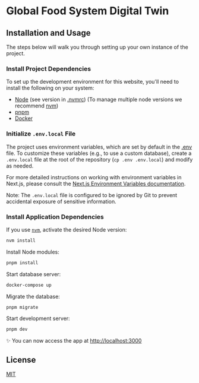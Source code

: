 # Global Food System Digital Twin

## Installation and Usage

The steps below will walk you through setting up your own instance of the project.

### Install Project Dependencies

To set up the development environment for this website, you'll need to install the following on your system:

- [Node](http://nodejs.org/) (see version in [.nvmrc](./.nvmrc)) (To manage multiple node versions we recommend [nvm](https://github.com/creationix/nvm))
- [pnpm](https://pnpm.io/installation)
- [Docker](https://www.docker.com/)

### Initialize `.env.local` File

The project uses environment variables, which are set by default in the [.env](.env) file. To customize these variables (e.g., to use a custom database), create a `.env.local` file at the root of the repository (`cp .env .env.local`) and modify as needed.

For more detailed instructions on working with environment variables in Next.js, please consult the [Next.js Environment Variables documentation](https://nextjs.org/docs/basic-features/environment-variables).

Note: The `.env.local` file is configured to be ignored by Git to prevent accidental exposure of sensitive information.

### Install Application Dependencies

If you use [`nvm`](https://github.com/creationix/nvm), activate the desired Node version:

```sh
nvm install
```

Install Node modules:

```sh
pnpm install
```

Start database server:

```sh
docker-compose up
```

Migrate the database:

```sh
pnpm migrate
```

Start development server:

```sh
pnpm dev
```

✨ You can now access the app at [http://localhost:3000](http://localhost:3000)

## License

[MIT](LICENSE)
